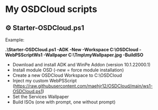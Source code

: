 # My OSDCloud scripts

## ⚙️ Starter-OSDCloud.ps1
Example: 

**.\Starter-OSDCloud.ps1 -ADK -New -Workspace C:\OSDCloud -WebPSScriptWs1 -Wallpaper C:\Tmp\myWallpaper.jpg -BuildISO**
- Download and install ADK and WinPe Addon (version 10.1.22000.1)
- Install module OSD (-new = force module installation) 
- Create a new OSDCloud Workspace to C:\OSDCloud 
- Inject my custom WebPSScript (https://raw.githubusercontent.com/maehjr12/OSDCloud/main/ws1-OSDCloud.ps1)
- Set the Services Wallpaper
- Build ISOs (one with prompt, one without prompt)
